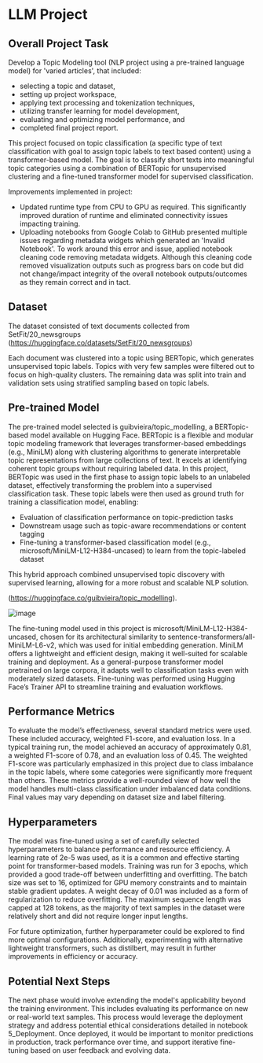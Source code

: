 # LLM Project
## Overall Project Task
Develop a Topic Modeling tool (NLP project using a pre-trained language model) for 'varied articles', that included: 
- selecting a topic and dataset,
- setting up project workspace,
- applying text processing and tokenization techniques,
- utilizing transfer learning for model development,
- evaluating and optimizing model performance, and
- completed final project report.

This project focused on topic classification (a specific type of text classification with goal to assign topic labels to text based content) using a transformer-based model. The goal is to classify short texts into meaningful topic categories using a combination of BERTopic for unsupervised clustering and a fine-tuned transformer model for supervised classification.

Improvements implemented in project:
-  Updated runtime type from CPU to GPU as required. This significantly improved duration of runtime and eliminated connectivity issues impacting training.
-  Uploading notebooks from Google Colab to GitHub presented multiple issues regarding metadata widgets which generated an 'Invalid Notebook'. To work around this error and issue, applied notebook cleaning code removing metadata widgets. Although this cleaning code removed visualization outputs such as progress bars on code but did not change/impact integrity of the overall notebook outputs/outcomes as they remain correct and in tact. 

## Dataset
The dataset consisted of text documents collected from SetFit/20_newsgroups (https://huggingface.co/datasets/SetFit/20_newsgroups)

Each document was clustered into a topic using BERTopic, which generates unsupervised topic labels. Topics with very few samples were filtered out to focus on high-quality clusters. The remaining data was split into train and validation sets using stratified sampling based on topic labels.

## Pre-trained Model
The pre-trained model selected is guibvieira/topic_modelling, a BERTopic-based model available on Hugging Face. BERTopic is a flexible and modular topic modeling framework that leverages transformer-based embeddings (e.g., MiniLM) along with clustering algorithms to generate interpretable topic representations from large collections of text. It excels at identifying coherent topic groups without requiring labeled data.
In this project, BERTopic was used in the first phase to assign topic labels to an unlabeled dataset, effectively transforming the problem into a supervised classification task. These topic labels were then used as ground truth for training a classification model, enabling:
- Evaluation of classification performance on topic-prediction tasks
- Downstream usage such as topic-aware recommendations or content tagging
- Fine-tuning a transformer-based classification model (e.g., microsoft/MiniLM-L12-H384-uncased) to learn from the topic-labeled dataset

This hybrid approach combined unsupervised topic discovery with supervised learning, allowing for a more robust and scalable NLP solution.

(https://huggingface.co/guibvieira/topic_modelling). 

![image](https://github.com/user-attachments/assets/e8f8d756-38dd-4f16-9207-440a3c32db87)

The fine-tuning model used in this project is microsoft/MiniLM-L12-H384-uncased, chosen for its architectural similarity to sentence-transformers/all-MiniLM-L6-v2, which was used for initial embedding generation. MiniLM offers a lightweight and efficient design, making it well-suited for scalable training and deployment. As a general-purpose transformer model pretrained on large corpora, it adapts well to classification tasks even with moderately sized datasets. Fine-tuning was performed using Hugging Face’s Trainer API to streamline training and evaluation workflows.

## Performance Metrics
To evaluate the model’s effectiveness, several standard metrics were used. These included accuracy, weighted F1-score, and evaluation loss. In a typical training run, the model achieved an accuracy of approximately 0.81, a weighted F1-score of 0.78, and an evaluation loss of 0.45. The weighted F1-score was particularly emphasized in this project due to class imbalance in the topic labels, where some categories were significantly more frequent than others. These metrics provide a well-rounded view of how well the model handles multi-class classification under imbalanced data conditions. Final values may vary depending on dataset size and label filtering.

## Hyperparameters
The model was fine-tuned using a set of carefully selected hyperparameters to balance performance and resource efficiency. A learning rate of 2e-5 was used, as it is a common and effective starting point for transformer-based models. Training was run for 3 epochs, which provided a good trade-off between underfitting and overfitting. The batch size was set to 16, optimized for GPU memory constraints and to maintain stable gradient updates. A weight decay of 0.01 was included as a form of regularization to reduce overfitting. The maximum sequence length was capped at 128 tokens, as the majority of text samples in the dataset were relatively short and did not require longer input lengths.

For future optimization, further hyperparameter could be explored to find more optimal configurations. Additionally, experimenting with alternative lightweight transformers, such as distilbert, may result in further improvements in efficiency or accuracy.

## Potential Next Steps
The next phase would involve extending the model's applicability beyond the training environment. This includes evaluating its performance on new or real-world text samples. This process would leverage the deployment strategy and address potential ethical considerations detailed in notebook 5_Deployment. Once deployed, it would be important to monitor predictions in production, track performance over time, and support iterative fine-tuning based on user feedback and evolving data.
